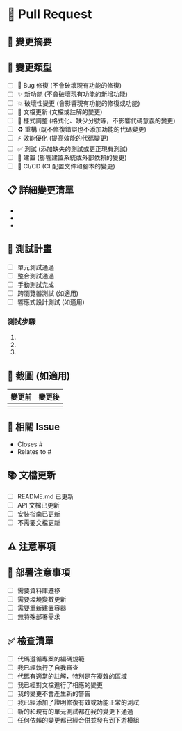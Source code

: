 # 🔄 Pull Request

## 📝 變更摘要
<!--簡潔描述這個 PR 的主要變更-->

## 🎯 變更類型
<!--請勾選適用的變更類型-->
- [ ] 🐛 Bug 修復 (不會破壞現有功能的修復)
- [ ] ✨ 新功能 (不會破壞現有功能的新增功能)
- [ ] 💥 破壞性變更 (會影響現有功能的修復或功能)
- [ ] 📝 文檔更新 (文檔或註解的變更)
- [ ] 🎨 樣式調整 (格式化、缺少分號等，不影響代碼意義的變更)
- [ ] ♻️ 重構 (既不修復錯誤也不添加功能的代碼變更)
- [ ] ⚡ 效能優化 (提高效能的代碼變更)
- [ ] ✅ 測試 (添加缺失的測試或更正現有測試)
- [ ] 🔧 建置 (影響建置系統或外部依賴的變更)
- [ ] 🔄 CI/CD (CI 配置文件和腳本的變更)

## 📋 詳細變更清單
<!--列出具體的變更項目-->
- 
- 
- 

## 🧪 測試計畫
<!--描述如何測試這些變更-->
- [ ] 單元測試通過
- [ ] 整合測試通過
- [ ] 手動測試完成
- [ ] 跨瀏覽器測試 (如適用)
- [ ] 響應式設計測試 (如適用)

### 測試步驟
1. 
2. 
3. 

## 📸 截圖 (如適用)
<!--如果有 UI 變更，請提供前後對比截圖-->

| 變更前 | 變更後 |
|--------|--------|
|        |        |

## 🔗 相關 Issue
<!--關聯的 Issue 編號-->
- Closes #
- Relates to #

## 📚 文檔更新
<!--如果需要更新文檔，請說明-->
- [ ] README.md 已更新
- [ ] API 文檔已更新
- [ ] 安裝指南已更新
- [ ] 不需要文檔更新

## ⚠️ 注意事項
<!--任何需要特別注意的事項-->

## 🚀 部署注意事項
<!--如果有特殊的部署需求，請說明-->
- [ ] 需要資料庫遷移
- [ ] 需要環境變數更新
- [ ] 需要重新建置容器
- [ ] 無特殊部署需求

## ✅ 檢查清單
<!--確認以下項目已完成-->
- [ ] 代碼遵循專案的編碼規範
- [ ] 我已經執行了自我審查
- [ ] 代碼有適當的註解，特別是在複雜的區域
- [ ] 我已經對文檔進行了相應的變更
- [ ] 我的變更不會產生新的警告
- [ ] 我已經添加了證明修復有效或功能正常的測試
- [ ] 新的和現有的單元測試都在我的變更下通過
- [ ] 任何依賴的變更都已經合併並發布到下游模組
